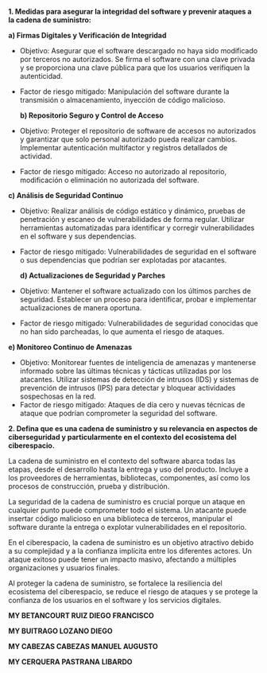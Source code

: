 **1. Medidas para asegurar la integridad del software y prevenir ataques a la cadena de suministro:**

  **a) Firmas Digitales y Verificación de Integridad**
- Objetivo: Asegurar que el software descargado no haya sido modificado por terceros no   autorizados. Se firma el software con una clave privada y se proporciona una clave pública para que los usuarios verifiquen la autenticidad.
- Factor de riesgo mitigado: Manipulación del software durante la transmisión o almacenamiento, inyección de código malicioso.
  
  **b) Repositorio Seguro y Control de Acceso**
 - Objetivo: Proteger el repositorio de software de accesos no autorizados y garantizar que solo personal autorizado pueda realizar cambios. Implementar autenticación multifactor y registros detallados de actividad.
  - Factor de riesgo mitigado: Acceso no autorizado al repositorio, modificación o eliminación no autorizada del software.

  **c) Análisis de Seguridad Continuo**
- Objetivo: Realizar análisis de código estático y dinámico, pruebas de penetración y escaneo de vulnerabilidades de forma regular.  Utilizar herramientas automatizadas para identificar y corregir vulnerabilidades en el software y sus dependencias.
- Factor de riesgo mitigado: Vulnerabilidades de seguridad en el software o sus dependencias que podrían ser explotadas por atacantes.

  **d) Actualizaciones de Seguridad y Parches**
- Objetivo: Mantener el software actualizado con los últimos parches de seguridad. Establecer un proceso para identificar, probar e implementar actualizaciones de manera oportuna.
- Factor de riesgo mitigado: Vulnerabilidades de seguridad conocidas que no han sido parcheadas, lo que aumenta el riesgo de ataques.

**e) Monitoreo Continuo de Amenazas**
- Objetivo: Monitorear fuentes de inteligencia de amenazas y mantenerse informado sobre las últimas técnicas y tácticas utilizadas        por los atacantes. Utilizar sistemas de detección de intrusos (IDS) y sistemas de prevención de intrusos (IPS) para detectar y bloquear actividades sospechosas en la red.
- Factor de riesgo mitigado: Ataques de día cero y nuevas técnicas de ataque que podrían comprometer la seguridad del software.

**2. Defina que es una cadena de suministro y su relevancia en aspectos de ciberseguridad y particularmente en el contexto del ecosistema del ciberespacio.**

La cadena de suministro en el contexto del software abarca todas las etapas, desde el desarrollo hasta la entrega y uso del producto. Incluye a los proveedores de herramientas, bibliotecas, componentes, así como los procesos de construcción, prueba y distribución.

La seguridad de la cadena de suministro es crucial porque un ataque en cualquier punto puede comprometer todo el sistema. Un atacante puede insertar código malicioso en una biblioteca de terceros, manipular el software durante la entrega o explotar vulnerabilidades en el repositorio.

En el ciberespacio, la cadena de suministro es un objetivo atractivo debido a su complejidad y a la confianza implícita entre los diferentes actores. Un ataque exitoso puede tener un impacto masivo, afectando a múltiples organizaciones y usuarios finales.

Al proteger la cadena de suministro, se fortalece la resiliencia del ecosistema del ciberespacio, se reduce el riesgo de ataques y se protege la confianza de los usuarios en el software y los servicios digitales.

**MY BETANCOURT RUIZ DIEGO FRANCISCO**

**MY BUITRAGO LOZANO DIEGO**

**MY CABEZAS CABEZAS MANUEL AUGUSTO**

**MY CERQUERA PASTRANA LIBARDO**
